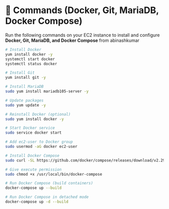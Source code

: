 # 🚀  Commands (Docker, Git, MariaDB, Docker Compose)

Run the following commands on your EC2 instance to install and configure **Docker, Git, MariaDB, and Docker Compose** from abinashkumar

```bash
# Install Docker
yum install docker -y
systemctl start docker 
systemctl status docker

# Install Git
yum install git -y

# Install MariaDB
sudo yum install mariadb105-server -y

# Update packages
sudo yum update -y            

# Reinstall Docker (optional)
sudo yum install docker -y

# Start Docker service
sudo service docker start

# Add ec2-user to Docker group
sudo usermod -aG docker ec2-user

# Install Docker Compose
sudo curl -SL https://github.com/docker/compose/releases/download/v2.29.2/docker-compose-linux-x86_64 -o /usr/local/bin/docker-compose

# Give execute permission
sudo chmod +x /usr/local/bin/docker-compose

# Run Docker Compose (build containers)
docker-compose up --build

# Run Docker Compose in detached mode
docker-compose up -d --build
